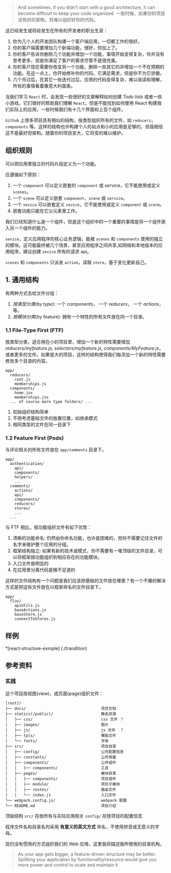 > And sometimes, if you didn’t start with a good architecture, it can become difficult to keep your code organized.
> 一些时候，如果你的项目没有好的架构，将难以组织好你的代码。

这已经发生或将经发生在所有的开发者的职业生涯：
1. 你为几个人的开发团队构建一个客户端应用，一切都工作的很好。
2. 你的客户端需要增加几个新端功能，很好，你加上了。
3. 你的客户告诉你删除几个功能并增加一个功能，事情开始变得复杂，你并没有思考更多，但是你满足了客户的需求尽管不是很完美。
4. 你的客户现在需要你改变另一个功能，删除一些其它的并增加一个不在预期的功能。在这一点上，你开始修补你的代码，它满足需求，但是你不为它骄傲。
5. 六个月过后，在其它一些迭代过后，应用的代码变得复杂，难以阅读和理解，所有的事情看着像意大利面条。

当我们学习 `React` 时，会发现一些很好的文章解释如何创建 *Todo lists* 或者一些小游戏，它们很好的帮助我们理解 `React`。但是不能找到如何使用 React 构建我们实际上的应用，一些时候我们有十几个界面和上百个组件。

`Github` 上很多项目具有相似的结构，按类型组织所有的文件，如 `reducers`，`components` 等。这样的结构也许构建个人的站点和小的应用是足够的，但我相信这不是最好但架构。随着你的项目变大，它将变的难以维护。

## 组织规则

可以把应用里独立的代码片段定义为一个功能。

应遵循如下原则：
1. 一个 `component` 可以定义嵌套的 `component` 或 service，它不能使用或定义 `scenes`。
2. 一个 `scene` 可以定义嵌套 `component`，`scene` 或 `service`。
3. 一个 `sevice` 可以嵌套定义 `sevice`，它不能使用或定义 `component` 或 `scene`。
4. 嵌套功能只能在它父元素里工作。

我们已经知道什么是一个组件，但是这个组织中的一个重要的事情是将一个组件嵌入另一个组件的能力。

`sevice`，定义应用程序的核心业务逻辑，能被 `scenes` 和 `components` 使用的独立的模块。这可能最终被几个场景，甚至应用程序之间共享,如网络和本地版本的应用程序。建议创建 `sevice` 所有的请求 api。

`scenes` 和 `components` 只派发 `action`，读取 `store`，基于变化更新自己。

## 1. 通用结构

有两种方式去给文件分组：
1. *按类型分类(by type)*: 一个 *components*， 一个 *reducers*， 一个 *actions*， 等。
2. *按模块分类*(by feature): 拥有一个特性的所有文件放在同一个目录。

### 1.1 File-Type First (FTF)
按类型分类，适合用在小的项目里，增加一个新的特性需要增加 *reducers/myfeature.js, selectors/myfeature.js, components/MyFeature.js*，或者更多的文件。如果是大的项目，这样的结构使得我们每添加一个新的特性需要修改多个目录的内容。

```
app/
  reducers/
    root.js
    memberships.js
  components/
    home.jsx
    memberships.jsx
  ... of course more type folders/ ...
```
1. 初始组织结构简单
2. 不用考虑基础文件的放置位置，如继承模式
3. 相同类型的文件在同一目录下

### 1.2 Feature First (Pods)

与评论相关的所有文件放在 `app/comments` 目录下。

```
app/
  authentication/
    api/
    components/
    helpers/
    ...
  comments/
    actions/
    api/
    components/
    reducers/
    stores/
    ...
  ...
```

与 FTF 相比，按功能组织文件有如下优势：
1. 清晰的功能命名: 仍然由你命名功能，也许是困难的，但你不需要记住文件的名字来维护整个应用的分组。
2. 框架结构独立: 如果有新的技术或模式，你不需要有一堆顶级的文件目录，可以将框架按功能组织到相应存在的功能模块。
3. 入口文件是明显的
4. 在应用里分离代码是微不足道的

这样的文件结构有一个问题是我们应该把基础的文件放在哪里？有一个不雅的解决方式是把这些文件放在以框架命名的文件目录下。

```
app/
  flux/
    apiUtils.js
    baseActions.js
    baseStore.js
    connectToStores.js
```
## 样例

*[react-structure-exmple] (./trandition)

## 参考资料

### 实践

这个项目按视图(view)，或页面(page)组织文件：
```
[root]/
├── docs/                                 项目文档
├── statics(/public)/                     静态资源
│   ├── css/                              css 文件 ？
│   ├── images/                           图片
│   ├── js/                               js 文件  ？
│   ├── tpls/                             模版文件
│   └── fonts/                            字体
├── src/                                  项目目录
│   ├── config/                           公共配置信息
│   ├── constants/                        公共常量
│   ├── components/                       公共组件
│   │   ├── components/                   工具
│   ├── pages/                            模块目录
│   │   ├── components/                   项目组件
│   │   ├── module/                       项目子模块
│   │   ├── routes/                       路由文件
│   │   └── index.js                      入口文件
└── webpack.config.js/                    webpack 配置
└── README.md                             项目介绍
```
顶级结构
`src/`     存放所有与实际应用相关
`config/`  存放项目的配置信息


程序文件名和目录名均采用 **有意义的英文方式** 命名，不使用拼音或无意义的字母。

现仍没有惯用的方式组织我们的 Web 应用，这里我将描述我所使用的目录机构。

> As your app gets bigger, a feature-driven structure may be better. Splitting your application by functionality/resource would give you more power and control to scale and maintain it

